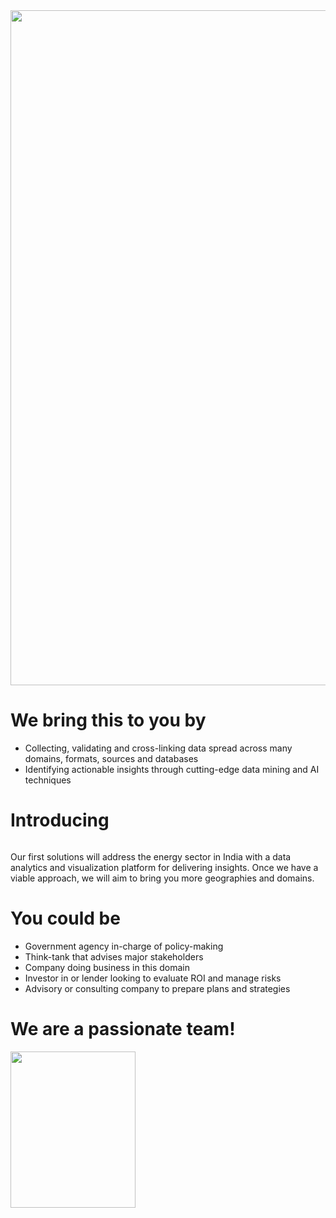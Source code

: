 
<img src="/images/top-banner.jpg" alt="" style="width:1920px;height:1080px;border:0;">

# We bring this to you by


  - Collecting, validating and cross-linking data spread across many domains, formats, sources and databases
  - Identifying actionable insights through cutting-edge data mining and AI techniques


# Introducing 

<img src="/images/Logo1x.png" alt="" style="border:0;">

Our first solutions will address the energy sector in India with a data analytics and visualization platform for delivering insights. Once we have a viable approach, we will aim to bring you more geographies and domains.


# You could be 

  - Government agency in-charge of policy-making
  - Think-tank that advises major stakeholders
  - Company doing business in this domain
  - Investor in or lender looking to evaluate ROI and manage risks
  - Advisory or consulting company to prepare plans and strategies


# We are a passionate team!

<a href="https://www.linkedin.com/in/gautamnilambarpradhan" target="_blank">
  <img src="/images/GP_WebsitePhoto.jpg" alt="" style="width:200px;height:250px;border:0;">
</a>




